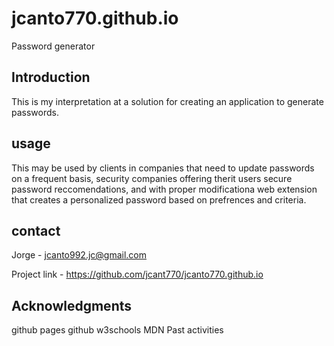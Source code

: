 # jcanto770.github.io
Password generator
## Introduction
This is my interpretation at a solution for creating an application to generate passwords.

## usage
This may be used by clients in companies that need to update passwords on a frequent basis, security companies offering therit users secure password reccomendations, and with proper modificationa web extension that creates a personalized password based on prefrences and criteria. 

## contact 
Jorge - jcanto992.jc@gmail.com

Project link - https://github.com/jcant770/jcanto770.github.io

## Acknowledgments
github pages
github
w3schools
MDN
Past activities
